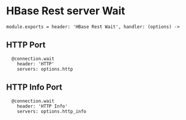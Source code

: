 
# HBase Rest server Wait

    module.exports = header: 'HBase Rest Wait', handler: (options) ->

## HTTP Port

      @connection.wait
        header: 'HTTP'
        servers: options.http

## HTTP Info Port

      @connection.wait
        header: 'HTTP Info'
        servers: options.http_info
